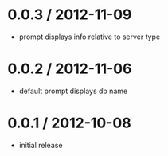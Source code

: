 
0.0.3 / 2012-11-09
==================

  * prompt displays info relative to server type

0.0.2 / 2012-11-06
==================

  * default prompt displays db name

0.0.1 / 2012-10-08
==================

  * initial release


